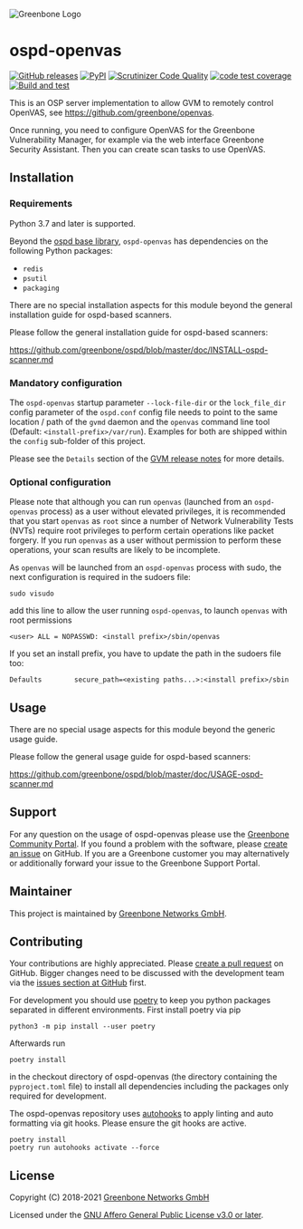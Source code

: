 ![Greenbone Logo](https://www.greenbone.net/wp-content/uploads/gb_logo_resilience_horizontal.png)

# ospd-openvas

[![GitHub releases](https://img.shields.io/github/release/greenbone/ospd-openvas.svg)](https://github.com/greenbone/ospd-openvas/releases)
[![PyPI](https://img.shields.io/pypi/v/ospd-openvas.svg)](https://pypi.org/project/ospd-openvas/)
[![Scrutinizer Code Quality](https://scrutinizer-ci.com/g/greenbone/ospd-openvas/badges/quality-score.png?b=master)](https://scrutinizer-ci.com/g/greenbone/ospd-openvas/?branch=master)
[![code test coverage](https://codecov.io/gh/greenbone/ospd/branch/master/graphs/badge.svg)](https://codecov.io/gh/greenbone/ospd-openvas)
[![Build and test](https://github.com/greenbone/ospd-openvas/actions/workflows/ci-python.yml/badge.svg?branch=master)](https://github.com/greenbone/ospd-openvas/actions/workflows/ci-python.yml?query=branch%3Amaster++)

This is an OSP server implementation to allow GVM to remotely control
OpenVAS, see <https://github.com/greenbone/openvas>.

Once running, you need to configure OpenVAS for the Greenbone Vulnerability
Manager, for example via the web interface Greenbone Security Assistant. Then
you can create scan tasks to use OpenVAS.

## Installation

### Requirements

Python 3.7 and later is supported.

Beyond the [ospd base library](https://github.com/greenbone/ospd),
`ospd-openvas` has dependencies on the following Python packages:

- `redis`
- `psutil`
- `packaging`

There are no special installation aspects for this module beyond the general
installation guide for ospd-based scanners.

Please follow the general installation guide for ospd-based scanners:

  <https://github.com/greenbone/ospd/blob/master/doc/INSTALL-ospd-scanner.md>

### Mandatory configuration

The `ospd-openvas` startup parameter `--lock-file-dir` or the `lock_file_dir` config
parameter of the `ospd.conf` config file needs to point to the same location / path of
the `gvmd` daemon and the `openvas` command line tool (Default: `<install-prefix>/var/run`).
Examples for both are shipped within the `config` sub-folder of this project.

Please see the `Details` section of the [GVM release notes](https://community.greenbone.net/t/gvm-20-08-stable-initial-release-2020-08-12/6312)
for more details.

### Optional configuration

Please note that although you can run `openvas` (launched from an `ospd-openvas`
process) as a user without elevated privileges, it is recommended that you start
`openvas` as `root` since a number of Network Vulnerability Tests (NVTs) require
root privileges to perform certain operations like packet forgery. If you run
`openvas` as a user without permission to perform these operations, your scan
results are likely to be incomplete.

As `openvas` will be launched from an `ospd-openvas` process with sudo,
the next configuration is required in the sudoers file:

    sudo visudo

add this line to allow the user running `ospd-openvas`, to launch `openvas`
with root permissions

    <user> ALL = NOPASSWD: <install prefix>/sbin/openvas

If you set an install prefix, you have to update the path in the sudoers
file too:

    Defaults        secure_path=<existing paths...>:<install prefix>/sbin

## Usage

There are no special usage aspects for this module beyond the generic usage
guide.

Please follow the general usage guide for ospd-based scanners:

  <https://github.com/greenbone/ospd/blob/master/doc/USAGE-ospd-scanner.md>

## Support

For any question on the usage of ospd-openvas please use the [Greenbone
Community Portal](https://community.greenbone.net/c/gse). If you found a problem
with the software, please [create an
issue](https://github.com/greenbone/ospd-openvas/issues) on GitHub. If you are a
Greenbone customer you may alternatively or additionally forward your issue to
the Greenbone Support Portal.

## Maintainer

This project is maintained by [Greenbone Networks
GmbH](https://www.greenbone.net/).

## Contributing

Your contributions are highly appreciated. Please [create a pull
request](https://github.com/greenbone/ospd-openvas/pulls) on GitHub. Bigger
changes need to be discussed with the development team via the [issues section
at GitHub](https://github.com/greenbone/ospd-openvas/issues) first.

For development you should use [poetry](https://python-poetry.org)
to keep you python packages separated in different environments. First install
poetry via pip

    python3 -m pip install --user poetry

Afterwards run

    poetry install

in the checkout directory of ospd-openvas (the directory containing the
`pyproject.toml` file) to install all dependencies including the packages only
required for development.

The ospd-openvas repository uses [autohooks](https://github.com/greenbone/autohooks)
to apply linting and auto formatting via git hooks. Please ensure the git hooks
are active.

    poetry install
    poetry run autohooks activate --force

## License

Copyright (C) 2018-2021 [Greenbone Networks GmbH](https://www.greenbone.net/)

Licensed under the [GNU Affero General Public License v3.0 or later](COPYING).
